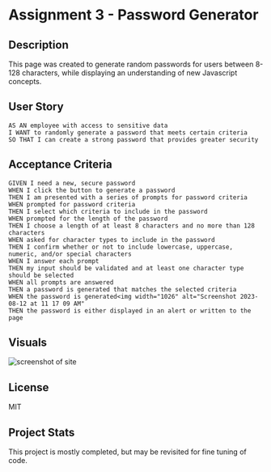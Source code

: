 # Assignment 3 - Password Generator

## Description
This page was created to generate random passwords for users between 8-128 characters, while displaying an understanding of new Javascript concepts.

## User Story
```
AS AN employee with access to sensitive data
I WANT to randomly generate a password that meets certain criteria
SO THAT I can create a strong password that provides greater security
```

## Acceptance Criteria
```
GIVEN I need a new, secure password
WHEN I click the button to generate a password
THEN I am presented with a series of prompts for password criteria
WHEN prompted for password criteria
THEN I select which criteria to include in the password
WHEN prompted for the length of the password
THEN I choose a length of at least 8 characters and no more than 128 characters
WHEN asked for character types to include in the password
THEN I confirm whether or not to include lowercase, uppercase, numeric, and/or special characters
WHEN I answer each prompt
THEN my input should be validated and at least one character type should be selected
WHEN all prompts are answered
THEN a password is generated that matches the selected criteria
WHEN the password is generated<img width="1026" alt="Screenshot 2023-08-12 at 11 17 09 AM"
THEN the password is either displayed in an alert or written to the page
```

## Visuals

![screenshot of site](https://github.com/VishalManglani7/password-generator/assets/139521683/a522bf84-697e-4cf3-99bc-e31c528361bc")

## License

MIT

## Project Stats

This project is mostly completed, but may be revisited for fine tuning of code.

